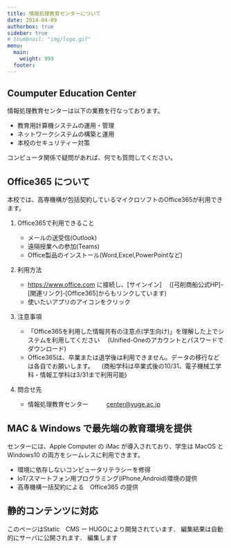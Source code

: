 ```yaml
---
title: 情報処理教育センターについて
date: 2014-04-09
authorbox: true
sidebar: true
# thumbnail: "img/logo.gif"
menu: 
  main:
    weight: 999
  footer:
---
```


## Coumputer Education Center

情報処理教育センターは以下の業務を行なっております。
* 教育用計算機システムの運用・管理
* ネットワークシステムの構築と運用
* 本校のセキュリティー対策

コンピュータ関係で疑問があれば、何でも質問してください。

<!--more-->

 ## Office365 について

本校では、高専機構が包括契約しているマイクロソフトのOffice365が利用できます。

1. Office365で利用できること
    - メールの送受信(Outlook)
    - 遠隔授業への参加(Teams)
    - Office製品のインストール(Word,Excel,PowerPointなど)
1. 利用方法
    - https://www.office.com に接続し、[サインイン]
　([弓削商船公式HP]-[関連リンク]-[Office365]からもリンクしています)
    - 使いたいアプリのアイコンをクリック

1. 注意事項
    - 「Office365を利用した情報共有の注意点(学生向け)」を理解した上でシステムを利用してください
　(Unified-Oneのアカウントとパスワードでダウンロード)
    - Office365は、卒業または退学後は利用できません。データの移行などは各自でお願いします。
　(商船学科は卒業式後の10/31、電子機械工学科・情報工学科は3/31まで利用可能)

1. 問合せ先
    - 情報処理教育センター　　　center@yuge.ac.jp

## MAC & Windows で最先端の教育環境を提供

センターには、Apple Computer の iMac が導入されており、学生は MacOS 
と Windows10 の両方をシームレスに利用できます。

* 環境に依存しないコンピュータリテラシーを修得
* IoT/スマートフォン用プログラミング(iPhone,Android)環境の提供
* 高専機構一括契約による　Office365 の提供

## 静的コンテンツに対応

このページはStatic　CMS ー HUGOにより開発されています．
編集結果は自動的にサーバに公開されます．
編集します
